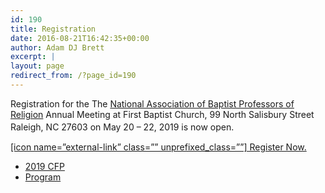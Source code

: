 ```yaml
---
id: 190
title: Registration
date: 2016-08-21T16:42:35+00:00
author: Adam DJ Brett
excerpt: |
layout: page
redirect_from: /?page_id=190
---
```

Registration for the The [National Association of Baptist Professors of Religion](https://www.nabpr.org) Annual Meeting at First Baptist Church, 99 North Salisbury Street Raleigh, NC 27603 on May 20 – 22, 2019 is now open.<span style="font-size: large;"> </span>

<a title="2019 NABPR registration" href="https://secure.touchnet.net/C20495_ustores/web/classic/store_main.jsp?STOREID=56&SINGLESTORE=true" target="_blank" rel="noopener noreferrer">[icon name=&#8221;external-link&#8221; class=&#8221;&#8221; unprefixed_class=&#8221;&#8221;] Register Now.</a>

  * [2019 CFP](https://nabpr.org/2019-nabpr-call-for-papers/)
  * [Program](https://nabpr.org/2019-nabpr-meeting-program/)
